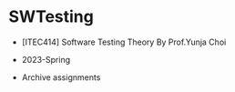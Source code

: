 # SWTesting

* [ITEC414] Software Testing Theory By Prof.Yunja Choi

* 2023-Spring

* Archive assignments
